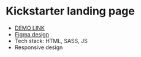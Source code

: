 # Kickstarter landing page
- [DEMO LINK](https://<your_account>.github.io/<repo_name>/)
- [Figma design](https://www.figma.com/file/Ujp7bCFuvuJlkn8TSbQPSZ/Kickstarter_FE-students?node-id=19655%3A32)
- Tech stack: HTML, SASS, JS
- Responsive design
